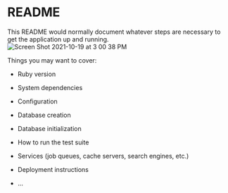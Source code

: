# README

This README would normally document whatever steps are necessary to get the
application up and running.
![Screen Shot 2021-10-19 at 3 00 38 PM](https://user-images.githubusercontent.com/79548116/138320465-936e36d8-c339-40c8-8599-6171a4f5b804.png)

Things you may want to cover:

* Ruby version

* System dependencies

* Configuration

* Database creation

* Database initialization

* How to run the test suite

* Services (job queues, cache servers, search engines, etc.)

* Deployment instructions

* ...
